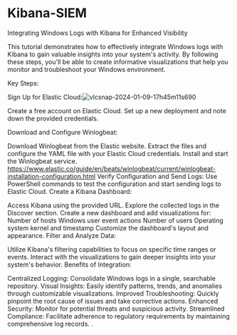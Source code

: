 # Kibana-SIEM
Integrating Windows Logs with Kibana for Enhanced Visibility

This tutorial demonstrates how to effectively integrate Windows logs with Kibana to gain valuable insights into your system's activity. By following these steps, you'll be able to create informative visualizations that help you monitor and troubleshoot your Windows environment.

Key Steps:

Sign Up for Elastic Cloud:![vlcsnap-2024-01-09-17h45m11s690](https://github.com/Mohnishs21/Kibana-SIEM/assets/118466655/08b68fda-412e-47a4-af07-0ed7bd045609)
  

Create a free account on Elastic Cloud.
Set up a new deployment and note down the provided credentials. 
 
Download and Configure Winlogbeat:

Download Winlogbeat from the Elastic website.
Extract the files and configure the YAML file with your Elastic Cloud credentials. 
Install and start the Winlogbeat service.
https://www.elastic.co/guide/en/beats/winlogbeat/current/winlogbeat-installation-configuration.html
Verify Configuration and Send Logs:
Use PowerShell commands to test the configuration and start sending logs to Elastic Cloud.
Create a Kibana Dashboard:
 

Access Kibana using the provided URL.
Explore the collected logs in the Discover section.
Create a new dashboard and add visualizations for:
Number of hosts
Windows user event actions
Number of users
Operating system kernel and timestamp
Customize the dashboard's layout and appearance. Filter and Analyze Data:   
 

Utilize Kibana's filtering capabilities to focus on specific time ranges or events.
Interact with the visualizations to gain deeper insights into your system's behavior.
Benefits of Integration:
 

Centralized Logging: Consolidate Windows logs in a single, searchable repository.
Visual Insights: Easily identify patterns, trends, and anomalies through customizable visualizations.
Improved Troubleshooting: Quickly pinpoint the root cause of issues and take corrective actions.
Enhanced Security: Monitor for potential threats and suspicious activity.
Streamlined Compliance: Facilitate adherence to regulatory requirements by maintaining comprehensive log records.
.
